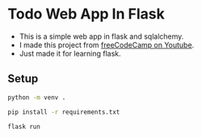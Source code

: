 # Todo Web App In Flask
- This is a simple web app in flask and sqlalchemy.
- I made this project from [freeCodeCamp on Youtube](https://www.youtube.com/watch?v=Z1RJmh_OqeA).
- Just made it for learning flask.

## Setup
```sh
python -m venv .
```

```sh
pip install -r requirements.txt
```

```sh
flask run
```